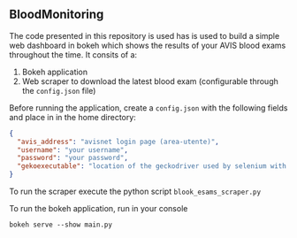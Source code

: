 ## BloodMonitoring

The code presented in this repository is used has is used to build a simple web dashboard in bokeh which shows the results of your AVIS blood exams throughout the time.
It consits of a:
1. Bokeh application
2. Web scraper to download the latest blood exam (configurable through the `config.json` file) 


Before running the application, create a `config.json` with the following fields and place in in the home directory:

```json
{
  "avis_address": "avisnet login page (area-utente)",
  "username": "your username",
  "password": "your password",
  "gekoexecutable": "location of the geckodriver used by selenium with Firefox"
}
```

To run the scraper execute the python script `blook_esams_scraper.py`

To run the bokeh application, run in your console 

```shell script
bokeh serve --show main.py
```



